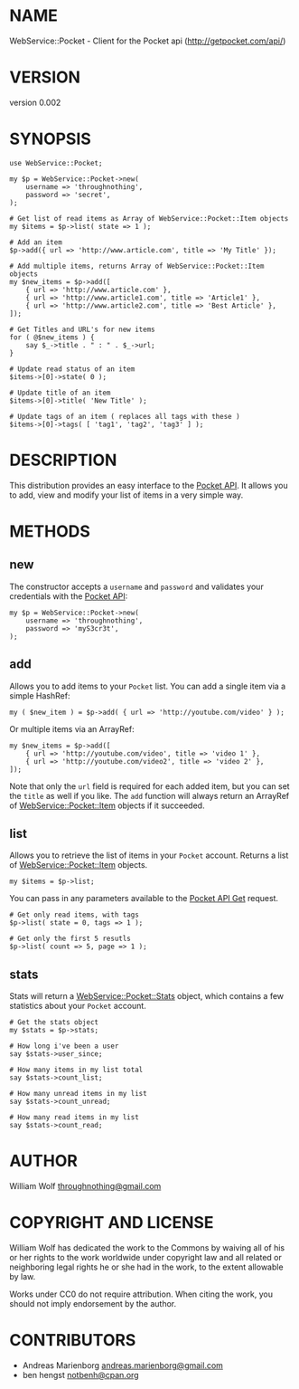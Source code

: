 # NAME

WebService::Pocket - Client for the Pocket api (http://getpocket.com/api/)

# VERSION

version 0.002

# SYNOPSIS

    use WebService::Pocket;

    my $p = WebService::Pocket->new(
        username => 'throughnothing',
        password => 'secret',
    );

    # Get list of read items as Array of WebService::Pocket::Item objects
    my $items = $p->list( state => 1 );

    # Add an item
    $p->add({ url => 'http://www.article.com', title => 'My Title' });

    # Add multiple items, returns Array of WebService::Pocket::Item objects
    my $new_items = $p->add([
        { url => 'http://www.article.com' },
        { url => 'http://www.article1.com', title => 'Article1' },
        { url => 'http://www.article2.com', title => 'Best Article' },
    ]);

    # Get Titles and URL's for new items
    for ( @$new_items ) {
        say $_->title . " : " . $_->url;
    }

    # Update read status of an item
    $items->[0]->state( 0 );

    # Update title of an item
    $items->[0]->title( 'New Title' );

    # Update tags of an item ( replaces all tags with these )
    $items->[0]->tags( [ 'tag1', 'tag2', 'tag3' ] );

# DESCRIPTION

This distribution provides an easy interface to the
[Pocket API](http://getpocket.com/api/).  It allows you to add, view and modify
your list of items in a very simple way.

# METHODS

## new

The constructor accepts a `username` and `password` and validates
your credentials with the [Pocket API](http://getpocket.com/api/):

    my $p = WebService::Pocket->new(
        username => 'throughnothing',
        password => 'myS3cr3t',
    );

## add

Allows you to add items to your `Pocket` list.  You can add a single item
via a simple HashRef:

    my ( $new_item ) = $p->add( { url => 'http://youtube.com/video' } );

Or multiple items via an ArrayRef:

    my $new_items = $p->add([
        { url => 'http://youtube.com/video', title => 'video 1' },
        { url => 'http://youtube.com/video2', title => 'video 2' },
    ]);

Note that only the `url` field is required for each added item, but you
can set the `title` as well if you like. The `add` function will always
return an ArrayRef of [WebService::Pocket::Item](http://search.cpan.org/perldoc?WebService::Pocket::Item) objects if it succeeded.

## list

Allows you to retrieve the list of items in your `Pocket` account.  Returns
a list of [WebService::Pocket::Item](http://search.cpan.org/perldoc?WebService::Pocket::Item) objects.

    my $items = $p->list;

You can pass in any parameters available to the
[Pocket API Get](http://getpocket.com/api/docs/#get) request.

    # Get only read items, with tags
    $p->list( state = 0, tags => 1 );

    # Get only the first 5 resutls
    $p->list( count => 5, page => 1 );

## stats

Stats will return a [WebService::Pocket::Stats](http://search.cpan.org/perldoc?WebService::Pocket::Stats) object, which contains
a few statistics about your `Pocket` account.

    # Get the stats object
    my $stats = $p->stats;

    # How long i've been a user
    say $stats->user_since;

    # How many items in my list total
    say $stats->count_list;

    # How many unread items in my list
    say $stats->count_unread;

    # How many read items in my list
    say $stats->count_read;

# AUTHOR

William Wolf <throughnothing@gmail.com>

# COPYRIGHT AND LICENSE



William Wolf has dedicated the work to the Commons by waiving all of his
or her rights to the work worldwide under copyright law and all related or
neighboring legal rights he or she had in the work, to the extent allowable by
law.

Works under CC0 do not require attribution. When citing the work, you should
not imply endorsement by the author.

# CONTRIBUTORS

- Andreas Marienborg <andreas.marienborg@gmail.com>
- ben hengst <notbenh@cpan.org>